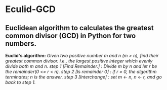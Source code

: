 # Eculid-GCD
Euclidean algorithm to calculates the greatest common divisor (GCD) in Python for two numbers.
---
**Euclid's algorithm:** _Given two positive number m and n (m > n), find their greatest common divisor. i.e., the largest positive integer which evenly divide both m and n.
step 1 [Find Remainder.] : Divide m by n and let r be the remainder(0 <= r < n).
step 2 [Is remainder 0] : if r = 0, the algorithm terminates; n is the answer.
step 3 [Interchange] : set m <- n, n <- r, and go back to step 1._
